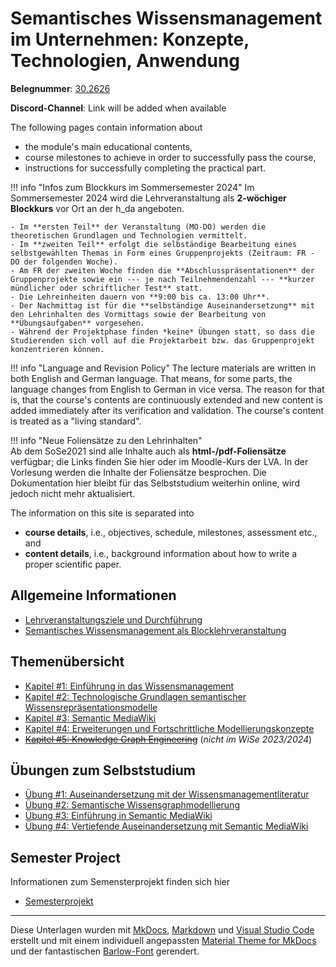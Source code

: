 <!-- # Introduction to Ontology-based Knowledge Management with Semantic MediaWiki -->
<!-- # Semantic Knowledge Management in Organisations: Concepts, Technologies, Application -->
# Semantisches Wissensmanagement im Unternehmen: Konzepte, Technologien, Anwendung

**Belegnummer**: [30.2626](https://obs.fbi.h-da.de/mhb/modul.php?nr=30.2646&sem=20212)

**Discord-Channel**: Link will be added when available

 <!-- Welcome to the course pages of the module "Introduction to Ontology-based Knowledge Management with Semantic MediaWiki". -->

<!-- Stand: 2019-03-18 -->

The following pages contain information about 

* the module's main educational contents, 
* course milestones to achieve in order to successfully pass the course, 
* instructions for successfully completing the practical part.

!!! info "Infos zum Blockkurs im Sommersemester 2024"
    Im Sommersemester 2024 wird die Lehrveranstaltung als **2-wöchiger Blockkurs** vor Ort an der h_da angeboten. 
    
    - Im **ersten Teil** der Veranstaltung (MO-DO) werden die theoretischen Grundlagen und Technologien vermittelt. 
    - Im **zweiten Teil** erfolgt die selbständige Bearbeitung eines selbstgewählten Themas in Form eines Gruppenprojekts (Zeitraum: FR - DO der folgenden Woche). 
    - Am FR der zweiten Woche finden die **Abschlusspräsentationen** der Gruppenprojekte sowie ein --- je nach Teilnehmendenzahl --- **kurzer mündlicher oder schriftlicher Test** statt. 
    - Die Lehreinheiten dauern von **9:00 bis ca. 13:00 Uhr**. 
    - Der Nachmittag ist für die **selbständige Auseinandersetzung** mit den Lehrinhalten des Vormittags sowie der Bearbeitung von **Übungsaufgaben** vorgesehen. 
    - Während der Projektphase finden *keine* Übungen statt, so dass die Studierenden sich voll auf die Projektarbeit bzw. das Gruppenprojekt konzentrieren können. 


!!! info "Language and Revision Policy"
    The lecture materials are written in both English and German language. That means, for some parts, the language changes from English to German in vice versa. The reason for that is, that the course's contents are continuously extended and new content is added immediately after its verification and validation. The course's content is treated as a "living standard".

!!! info "Neue Foliensätze zu den Lehrinhalten"  
    Ab dem SoSe2021 sind alle Inhalte auch als **html-/pdf-Foliensätze** verfügbar; die Links finden Sie hier oder im Moodle-Kurs der LVA. In der Vorlesung werden die Inhalte der Foliensätze besprochen. Die Dokumentation hier bleibt für das Selbststudium weiterhin online, wird jedoch nicht mehr aktualisiert.

<!-- They serve as a guideline in preparing the materials needed for successfully passing the course. -->

The information on this site is separated into 

- **course details**, i.e., objectives, schedule, milestones, assessment etc., and
- **content details**, i.e., background information about how to write a proper scientific paper.


## Allgemeine Informationen

* [Lehrveranstaltungsziele und Durchführung](objectives.md)
* [Semantisches Wissensmanagement als Blocklehrveranstaltung](block_lva.md)
<!-- * [Tagebuch der Lehrveranstaltung](tagebuch.md) -->
<!-- * [Organisation](organisation.md) -->
<!-- * [Schedule with Milestones](schedule.md) -->


<!-- ## Lectures -->

<!-- Theoretical parts introducing concepts, languages, and technologies -->
<!-- 
* [Session #1: Introduction to Knowledge Management – what is knowledge?](chapter1.md) 
* [Session #2: Foundations of Knowledge Organisation Systems](index.md) 
* [Session #2: Knowledge Representation Frameworks](index.md) 
* [Session #3: Technologies and Languages for Lightweight Semantic Knowledge Graphs](index.md) 
* [Session #4: Semantic MediaWiki](smw.md) 
* [Session #5: Extensions for Knowledge Graph Creation](index.md)  -->


## Themenübersicht
* [Kapitel #1: Einführung in das Wissensmanagement](kapitel1.md) 
* [Kapitel #2: Technologische Grundlagen semantischer Wissensrepräsentationsmodelle](./chapters/2/overview.md) 
* [Kapitel #3: Semantic MediaWiki](./chapters/3/overview.md) 
* [Kapitel #4: Erweiterungen und Fortschrittliche Modellierungskonzepte](./chapters/4/overview.md)
* ~~[Kapitel #5: Knowledge Graph Engineering](index.md)~~ (_nicht im WiSe 2023/2024_)
<!-- * [Kapitel #3: Semantische Wissensrepräsentation](./chapters/2/overview.md)  -->

## Übungen zum Selbststudium
* [Übung #1: Auseinandersetzung mit der Wissensmanagementliteratur](./exercises/ue1.md) 
* [Übung #2: Semantische Wissensgraphmodellierung](./exercises/ue2.md)
* [Übung #3: Einführung in Semantic MediaWiki](./exercises/ue3.md)
* [Übung #4: Vertiefende Auseinandersetzung mit Semantic MediaWiki](./exercises/ue4.md)



## Semester Project

Informationen zum Semensterprojekt finden sich hier

* [Semesterprojekt](./semesterprojekt.md)



----
Diese Unterlagen wurden mit [MkDocs](http://mkdocs.org), [Markdown](https://en.wikipedia.org/wiki/Markdown) und [Visual Studio Code](https://code.visualstudio.com/) erstellt und mit einem individuell angepassten [Material Theme for MkDocs](https://squidfunk.github.io/mkdocs-material/) und der fantastischen [Barlow-Font](https://tribby.com/fonts/barlow/) gerendert.
